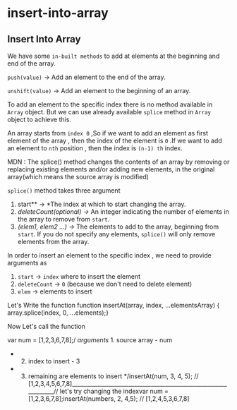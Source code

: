 # insert-into-array

## Insert Into Array

We have some `in-built methods` to add at elements at the beginning and end of the array.

`push(value)` → Add an element to the end of the array.

`unshift(value)` → Add an element to the beginning of an array.

To add an element to the specific index there is no method available in `Array` object. But we can use already available `splice` method in `Array` object to achieve this.

An array starts from `index 0` ,So if we want to add an element as first element of the array , then the index of the element is `0` .If we want to add an element to `nth` position , then the index is `(n-1) th` index.

MDN : The splice() method changes the contents of an array by removing or replacing existing elements and/or adding new elements, in the original array(which means the source array is modified)

`splice()` method takes three argument

1. start** → *The index at which to start changing the array.
2. *deleteCount(optional) →* An integer indicating the number of elements in the array to remove from `start`.
3. *(elem1, elem2 …) →* The elements to add to the array, beginning from `start`. If you do not specify any elements, `splice()` will only remove elements from the array.

In order to insert an element to the specific index , we need to provide arguments as

1. `start` → `index` where to insert the element
2. `deleteCount` → `0` (because we don't need to delete element)
3. `elem` → elements to insert

Let's Write the function
function insertAt(array, index, …elementsArray) { array.splice(index, 0, …elements);}

Now Let's call the function

var num = [1,2,3,6,7,8];/
*arguments* 1. source array - num
* 2. index to insert - 3
* 3. remaining are elements to insert
*/insertAt(num, 3, 4, 5); // [1,2,3,4,5,6,7,8]________________________________________________________________// let's try changing the indexvar num = [1,2,3,6,7,8];insertAt(numbers, 2, 4,5); // [1,2,4,5,3,6,7,8]
